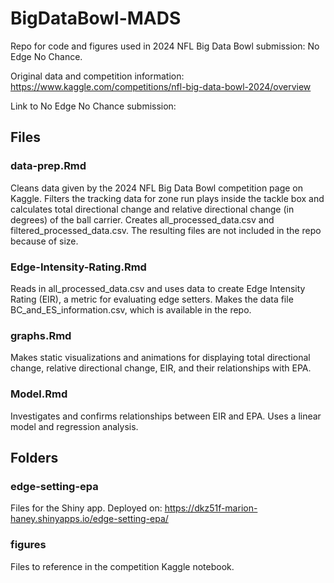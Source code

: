 # BigDataBowl-MADS

Repo for code and figures used in 2024 NFL Big Data Bowl submission: No Edge No Chance.

Original data and competition information: https://www.kaggle.com/competitions/nfl-big-data-bowl-2024/overview

Link to No Edge No Chance submission: 

## Files

### data-prep.Rmd
Cleans data given by the 2024 NFL Big Data Bowl competition page on Kaggle. Filters the tracking data for zone run plays inside the tackle box and calculates total directional change and relative directional change (in degrees) of the ball carrier. Creates all_processed_data.csv and filtered_processed_data.csv. The resulting files are not included in the repo because of size.

### Edge-Intensity-Rating.Rmd
Reads in all_processed_data.csv and uses data to create Edge Intensity Rating (EIR), a metric for evaluating edge setters. Makes the data file BC_and_ES_information.csv, which is available in the repo.

### graphs.Rmd
Makes static visualizations and animations for displaying total directional change, relative directional change, EIR, and their relationships with EPA.

### Model.Rmd
Investigates and confirms relationships between EIR and EPA. Uses a linear model and regression analysis.

## Folders

### edge-setting-epa
Files for the Shiny app. Deployed on: https://dkz51f-marion-haney.shinyapps.io/edge-setting-epa/ 

### figures
Files to reference in the competition Kaggle notebook.


